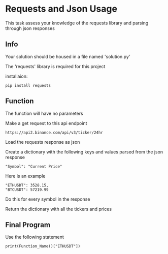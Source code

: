 # Requests and Json Usage
This task assess your knowledge of the requests library and parsing through json responses

## Info
Your solution should be housed in a file named 'solution.py'

The 'requests' library is required for this project

installaion:

    pip install requests

## Function
The function will have no parameters

Make a get request to this api endpoint

    https://api2.binance.com/api/v3/ticker/24hr

Load the requests response as json

Create a dictionary with the following keys and values parsed from the json response

    "Symbol": "Current Price"

Here is an example

    "ETHUSDT": 3528.15,
    "BTCUSDT": 57219.99

Do this for every symbol in the response

Return the dictionary with all the tickers and prices

## Final Program
Use the following statement

    print(Function_Name()["ETHUSDT"])
